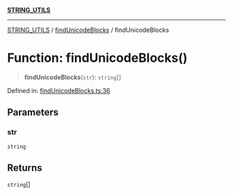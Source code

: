 [**STRING_UTILS**](../../README.md)

***

[STRING_UTILS](../../README.md) / [findUnicodeBlocks](../README.md) / findUnicodeBlocks

# Function: findUnicodeBlocks()

> **findUnicodeBlocks**(`str`): `string`[]

Defined in: [findUnicodeBlocks.ts:36](https://github.com/dailker/everyutil/blob/bb767aea9d58118889b305a48f8f36431b1abbeb/src/string/findUnicodeBlocks.ts#L36)

## Parameters

### str

`string`

## Returns

`string`[]
